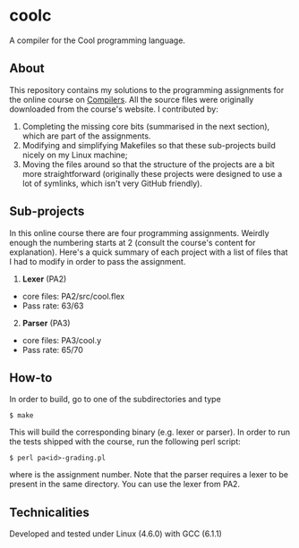 coolc
========

A compiler for the Cool programming language.

About
--------
This repository contains my solutions to the programming assignments for the
online course on [Compilers](https://lagunita.stanford.edu/courses/Engineering/Compilers/Fall2014/about).
All the source files were originally downloaded from the course's website. I
contributed by:

1. Completing the missing core bits (summarised in the next section), which
   are part of the assignments.
2. Modifying and simplifying Makefiles so that these sub-projects build nicely
   on my Linux machine;
3. Moving the files around so that the structure of the projects are a bit more
   straightforward (originally these projects were designed to use a lot of
   symlinks, which isn't very GitHub friendly).

Sub-projects
------------
In this online course there are four programming assignments. Weirdly enough
the numbering starts at 2 (consult the course's content for explanation).
Here's a quick summary of each project with a list of files that I had to
modify in order to pass the assignment.

1. **Lexer** (PA2)
  * core files: PA2/src/cool.flex
  * Pass rate: 63/63
2. **Parser** (PA3)
  * core files: PA3/cool.y
  * Pass rate: 65/70

How-to
-------
In order to build, go to one of the subdirectories and type
```
$ make
```
This will build the corresponding binary (e.g. lexer or parser). In order to run the tests shipped
with the course, run the following perl script:
```
$ perl pa<id>-grading.pl
```
where <id> is the assignment number. Note that the parser requires a lexer to
be present in the same directory. You can use the lexer from PA2.

Technicalities
--------------
Developed and tested under Linux (4.6.0) with GCC (6.1.1)
